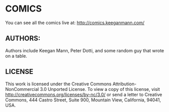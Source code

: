 COMICS
======
You can see all the comics live at:
   http://comics.keeganmann.com/


AUTHORS:
--------
Authors include Keegan Mann, Peter Dotti, 
and some random guy that wrote on a table.

LICENSE
-------
This work is licensed under the Creative Commons Attribution-NonCommercial 3.0 
Unported License. To view a copy of this license, visit 
http://creativecommons.org/licenses/by-nc/3.0/ or send a letter to Creative 
Commons, 444 Castro Street, Suite 900, Mountain View, California, 94041, USA.